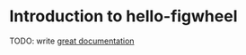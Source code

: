 # Introduction to hello-figwheel

TODO: write [great documentation](http://jacobian.org/writing/what-to-write/)
